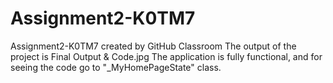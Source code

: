 # Assignment2-K0TM7
Assignment2-K0TM7 created by GitHub Classroom
The output of the project is Final Output & Code.jpg
The application is fully functional, and for seeing the code go to "_MyHomePageState" class.
